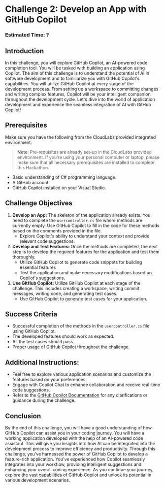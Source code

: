 # Challenge 2: Develop an App with GitHub Copilot

### Estimated Time: ?

  
## Introduction  
In this challenge, you will explore GitHub Copilot, an AI-powered code completion tool. You will be tasked with building an application using Copilot. The aim of this challenge is to understand the potential of AI in software development and to familiarize you with GitHub Copilot's capabilities.  You will utilize GitHub Copilot at every stage of the development process. From setting up a workspace to committing changes and writing complex features, Copilot will be your intelligent companion throughout the development cycle. Let's dive into the world of application development and experience the seamless integration of AI with GitHub Copilot!
  
## Prerequisites

Make sure you have the following from the CloudLabs provided integrated environment:

> **Note**: Pre-requisites are already set-up in the CloudLabs provided environment. If you're using your personal computer or laptop, please make sure that all necessary prerequisites are installed to complete this Hackathon.

- Basic understanding of C# programming language.  
- A GitHub account.  
- GitHub Copilot installed on your Visual Studio.  
  
## Challenge Objectives  
1. **Develop an App:** The skeleton of the application already exists. You need to complete the `usercontroller.cs` file where methods are currently empty. Use GitHub Copilot to fill in the code for these methods based on the comments provided in the file.
      - Explore Copilot's ability to understand your context and provide relevant code suggestions.  
3. **Develop and Test Features:** Once the methods are completed, the next step is to develop the required features for the application and test them thoroughly.
      - Utilize GitHub Copilot to generate code snippets for building essential features
      - Test the application and make necessary modifications based on Copilot's suggestions.
4. **Use GitHub Copilot:** Utilize GitHub Copilot at each stage of the challenge. This includes creating a workspace, writing commit messages, writing code, and generating test cases.
      - Use GitHub Copilot to generate test cases for your application.
  
## Success Criteria  
- Successful completion of the methods in the `usercontroller.cs` file using GitHub Copilot.  
- The developed features should work as expected.  
- All the test cases should pass.  
- Proper usage of GitHub Copilot throughout the challenge.

## Additional Instructions:

- Feel free to explore various application scenarios and customize the features based on your preferences.
- Engage with Copilot Chat to enhance collaboration and receive real-time code suggestions.
- Refer to the [GitHub Copilot Documentation](https://github.com/github/copilot-docs) for any clarifications or guidance during the challenge.
  
## Conclusion  
By the end of this challenge, you will have a good understanding of how GitHub Copilot can assist you in your coding journey. You will have a working application developed with the help of an AI-powered code assistant. This will give you insights into how AI can be integrated into the development process to improve efficiency and productivity. Through this challenge, you've harnessed the power of GitHub Copilot to develop a feature-rich application. You've experienced how Copilot seamlessly integrates into your workflow, providing intelligent suggestions and enhancing your overall coding experience. As you continue your journey, explore the vast capabilities of GitHub Copilot and unlock its potential in various development scenarios.
  


